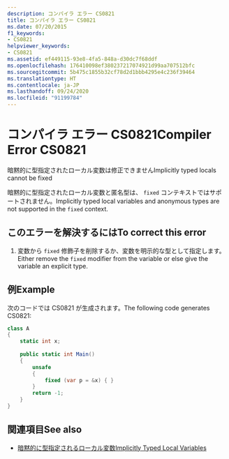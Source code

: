 ```yaml
---
description: コンパイラ エラー CS0821
title: コンパイラ エラー CS0821
ms.date: 07/20/2015
f1_keywords:
- CS0821
helpviewer_keywords:
- CS0821
ms.assetid: ef449115-93e8-4fa5-848a-d30dc7f68ddf
ms.openlocfilehash: 176410098ef380237217074921d99aa707512bfc
ms.sourcegitcommit: 5b475c1855b32cf78d2d1bbb4295e4c236f39464
ms.translationtype: HT
ms.contentlocale: ja-JP
ms.lasthandoff: 09/24/2020
ms.locfileid: "91199784"
---
```

# <a name="compiler-error-cs0821"></a><span data-ttu-id="1ae26-103">コンパイラ エラー CS0821</span><span class="sxs-lookup"><span data-stu-id="1ae26-103">Compiler Error CS0821</span></span>

<span data-ttu-id="1ae26-104">暗黙的に型指定されたローカル変数は修正できません</span><span class="sxs-lookup"><span data-stu-id="1ae26-104">Implicitly typed locals cannot be fixed</span></span>  
  
 <span data-ttu-id="1ae26-105">暗黙的に型指定されたローカル変数と匿名型は、 `fixed` コンテキストではサポートされません。</span><span class="sxs-lookup"><span data-stu-id="1ae26-105">Implicitly typed local variables and anonymous types are not supported in the `fixed` context.</span></span>  
  
## <a name="to-correct-this-error"></a><span data-ttu-id="1ae26-106">このエラーを解決するには</span><span class="sxs-lookup"><span data-stu-id="1ae26-106">To correct this error</span></span>  
  
1. <span data-ttu-id="1ae26-107">変数から `fixed` 修飾子を削除するか、変数を明示的な型として指定します。</span><span class="sxs-lookup"><span data-stu-id="1ae26-107">Either remove the `fixed` modifier from the variable or else give the variable an explicit type.</span></span>  
  
## <a name="example"></a><span data-ttu-id="1ae26-108">例</span><span class="sxs-lookup"><span data-stu-id="1ae26-108">Example</span></span>  

 <span data-ttu-id="1ae26-109">次のコードでは CS0821 が生成されます。</span><span class="sxs-lookup"><span data-stu-id="1ae26-109">The following code generates CS0821:</span></span>  
  
```csharp  
class A  
{  
    static int x;  
  
    public static int Main()  
    {  
        unsafe  
        {  
            fixed (var p = &x) { }  
        }  
        return -1;  
    }  
}  
```  
  
## <a name="see-also"></a><span data-ttu-id="1ae26-110">関連項目</span><span class="sxs-lookup"><span data-stu-id="1ae26-110">See also</span></span>

- [<span data-ttu-id="1ae26-111">暗黙的に型指定されるローカル変数</span><span class="sxs-lookup"><span data-stu-id="1ae26-111">Implicitly Typed Local Variables</span></span>](../programming-guide/classes-and-structs/implicitly-typed-local-variables.md)
